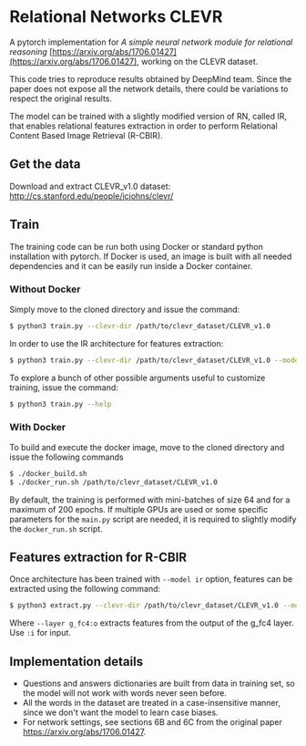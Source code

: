 # Relational Networks CLEVR
A pytorch implementation for _A simple neural network module for relational reasoning_ [https://arxiv.org/abs/1706.01427](https://arxiv.org/abs/1706.01427), working on the CLEVR dataset.

This code tries to reproduce results obtained by DeepMind team. Since the paper does not expose all the network details, there could be variations to respect the original results.

The model can be trained with a slightly modified version of RN, called IR, that enables relational features extraction in order to perform Relational Content Based Image Retrieval (R-CBIR).

## Get the data

Download and extract CLEVR_v1.0 dataset: http://cs.stanford.edu/people/jcjohns/clevr/

## Train

The training code can be run both using Docker or standard python installation with pytorch.
If Docker is used, an image is built with all needed dependencies and it can be easily run inside a Docker container.

### Without Docker
Simply move to the cloned directory and issue the command:

```sh
$ python3 train.py --clevr-dir /path/to/clevr_dataset/CLEVR_v1.0
```
In order to use the IR architecture for features extraction:
```sh
$ python3 train.py --clevr-dir /path/to/clevr_dataset/CLEVR_v1.0 --model original
```

To explore a bunch of other possible arguments useful to customize training, issue the command:
```sh
$ python3 train.py --help
```

### With Docker
To build and execute the docker image, move to the cloned directory and issue the following commands

```sh
$ ./docker_build.sh
$ ./docker_run.sh /path/to/clevr_dataset/CLEVR_v1.0
```

By default, the training is performed with mini-batches of size 64 and for a maximum of 200 epochs.
If multiple GPUs are used or some specific parameters for the `main.py` script are needed, it is required to slightly modify the `docker_run.sh` script.

## Features extraction for R-CBIR
Once architecture has been trained with ```--model ir``` option, features can be extracted using the following command:
```sh
$ python3 extract.py --clevr-dir /path/to/clevr_dataset/CLEVR_v1.0 --model ir --checkpoint model*/RN_epoch_#.pth --layer g_fc4:o
```
Where ```--layer g_fc4:o``` extracts features from the output of the g_fc4 layer. Use ```:i``` for input.


## Implementation details
* Questions and answers dictionaries are built from data in training set, so the model will not work with words never seen before.
* All the words in the dataset are treated in a case-insensitive manner, since we don't want the model to learn case biases.
* For network settings, see sections 6B and 6C from the original paper https://arxiv.org/abs/1706.01427.
